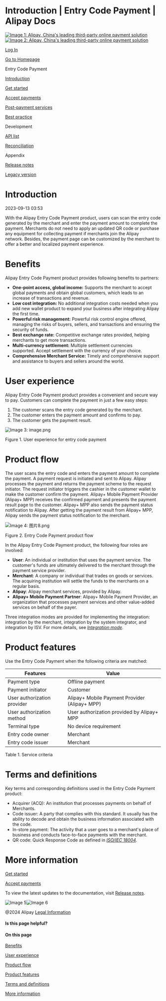 Introduction | Entry Code Payment | Alipay Docs
===============
                        

[![Image 1: Alipay, China's leading third-party online payment solution](https://ac.alipay.com/storage/2024/3/26/d66c43c0-440d-4c97-9976-f2028a2c8c5e.svg)![Image 2: Alipay, China's leading third-party online payment solution](https://ac.alipay.com/storage/2024/3/26/a48bd336-aea0-4f16-bf83-616eacbb4434.svg)](/docs/)

[Log In](https://global.alipay.com/ilogin/account_login.htm?goto=https%3A%2F%2Fglobal.alipay.com%2Fdocs%2Fac%2Fams_ec%2Fintroduction)

[Go to Homepage](../../)

Entry Code Payment

[Introduction](/docs/ac/ams_ec/introduction)

[Get started](/docs/ac/ams_ec/start)

[Accept payments](/docs/ac/ams_ec/acceptpayment)

[Post-payment services](/docs/ac/ams_ec/postpayment)

[Best practice](/docs/ac/ams_ec/bp)

Development

[API list](/docs/ac/ams_ec/apilist)

[Reconciliation](/docs/ac/ams_ec/reconcile)

Appendix

[Release notes](/docs/ac/ams_ec/releasenotes)

[Legacy version](/docs/ac/ams_ec/cvgicc)

Introduction
============

2023-09-13 03:53

With the Alipay Entry Code Payment product, users can scan the entry code generated by the merchant and enter the payment amount to complete the payment. Merchants do not need to apply an updated QR code or purchase any equipment for collecting payment if merchants join the Alipay network. Besides, the payment page can be customized by the merchant to offer a better and localized payment experience.

Benefits
========

Alipay Entry Code Payment product provides following benefits to partners:

*   **One-point access, global income:** Supports the merchant to accept global payments and obtain global customers, which leads to an increase of transactions and revenue. 
*   **Low cost integration:** No additional integration costs needed when you add new wallet product to expand your business after integrating Alipay the first time.
*   **Powerful risk management:** Powerful risk control engine offered, managing the risks of buyers, sellers, and transactions and ensuring the security of funds.
*   **Best exchange rate:** Competitive exchange rates provided, helping merchants to get more transactions. 
*   **Multi-currency settlement:** Multiple settlement currencies supported. Accept settlement with the currency of your choice.
*   **Comprehensive Merchant Service:** Timely and comprehensive support and assistance to buyers and sellers around the world. 

User experience
===============

Alipay Entry Code Payment product provides a convenient and secure way to pay. Customers can complete the payment in just a few easy steps:

1.  The customer scans the entry code generated by the merchant.
2.  The customer enters the payment amount and confirms to pay.
3.  The customer gets the payment result.

![Image 3: image.png](https://idocs-assets.marmot-cloud.com/storage/idocs87c36dc8dac653c1/1592971569720-042d0976-1ee8-40ed-a321-dc86f956bcd7.png)

Figure 1. User experience for entry code payment

Product flow
============

The user scans the entry code and enters the payment amount to complete the payment. A payment request is initiated and sent to Alipay. Alipay processes the payment and returns the payment scheme to the request initiator. The request initiator triggers the cashier in the customer wallet to make the customer confirm the payment. Alipay+ Mobile Payment Provider (Alipay+ MPP) receives the confirmed payment and presents the payment result page to the customer. Alipay+ MPP also sends the payment status notification to Alipay. After getting the payment result from Alipay+ MPP, Alipay sends the payment status notification to the merchant.

![Image 4: 图片8.png](https://idocs-assets.marmot-cloud.com/storage/idocs87c36dc8dac653c1/1630565139089-31ed4543-9c57-45a9-9383-18e9ec59d3c3.png)

Figure 2. Entry Code Payment product flow

In the Alipay Entry Code Payment product, the following four roles are involved:

*   **User**: An individual or institution that uses the payment service. The customer's funds are ultimately delivered to the merchant through the payment service provider.
*   **Merchant**: A company or individual that trades on goods or services. The acquiring institution will settle the funds to the merchants on a regular basis.
*   **Alipay**: Alipay merchant services, provided by Alipay.
*   **Alipay+ Mobile Payment Partner**: Alipay+ Mobile Payment Provider, an organization that processes payment services and other value-added services on behalf of the payer.

Three integration modes are provided for implementing the integration: integration by the merchant, integration by the system integrator, and integration by ISV. For more details, see [_Integration mode_](https://global.alipay.com/doc/ams_ec/intmode).

Product features
================

Use the Entry Code Payment when the following criteria are matched:



| **Features** | **Value** |
| --- | --- |
| Payment type | Offline payment |
| Payment initiator | Customer |
| User authorization provider | Alipay+ Mobile Payment Provider (Alipay+ MPP) |
| User authorization method | User authorization provided by Alipay+ MPP |
| Terminal type | No device requirement |
| Entry code owner | Merchant |
| Entry code issuer | Merchant |



Table 1. Service criteria

Terms and definitions
=====================

Key terms and corresponding definitions used in the Entry Code Payment product:

*   Acquirer (ACQ): An institution that processes payments on behalf of Merchants.
*   Code issuer: A party that complies with this standard. It usually has the ability to decode and obtain the business information associated with the code.
*   In-store payment: The activity that a user goes to a merchant's place of business and conducts face-to-face payments with the merchant.
*   QR code: Quick Response Code as defined in [_ISO/IEC 18004_](https://www.iso.org/standard/62021.html).

More information
================

[Get started](https://global.alipay.com/docs/ac/ams_ec/start)

[Accept payments](https://global.alipay.com/docs/ac/ams_ec/acceptpayment)

To view the latest updates to the documentation, visit [Release notes](https://global.alipay.com/docs/releasenotes).

![Image 5](https://ac.alipay.com/storage/2021/5/20/19b2c126-9442-4f16-8f20-e539b1db482a.png)![Image 6](https://ac.alipay.com/storage/2021/5/20/e9f3f154-dbf0-455f-89f0-b3d4e0c14481.png)

@2024 Alipay [Legal Information](https://global.alipay.com/docs/ac/platform/membership)

#### Is this page helpful?

#### On this page

[Benefits](#nLf1i "Benefits")

[User experience](#6nnxD "User experience")

[Product flow](#cwR5x "Product flow")

[Product features](#lECjm "Product features")

[Terms and definitions](#GgxiV "Terms and definitions")

[More information](#WJoMx "More information")